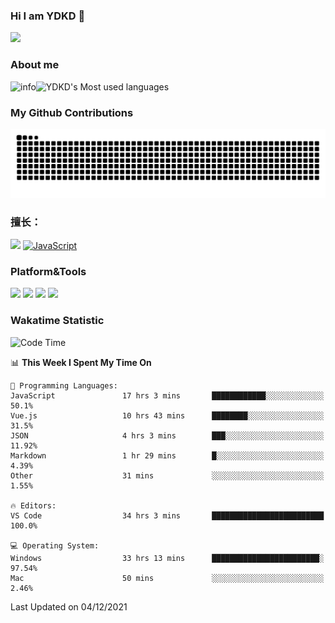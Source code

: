 ### Hi I am YDKD 👋

![](https://visitor-badge.glitch.me/badge?page_id=YDKD.readme)

### About me
![info](https://github-readme-stats.vercel.app/api?username=YDKD&show_icons=true&theme=cobalt)![YDKD's Most used languages](https://github-readme-stats.vercel.app/api/top-langs/?username=YDKD&layout=compact&hide_border=true&langs_count=8)

### My Github Contributions
![](https://raw.githubusercontent.com/YDKD/YDKD/main/assets/github-contribution-grid-snake.svg)

### 擅长：<br />
[![](https://img.shields.io/badge/-Vue.js-007396?style=flat-square&logo=Vue.js&logoColor=#4FC08D)](https://cn.vuejs.org/)
[![JavaScript](https://img.shields.io/badge/-JavaScript-f7e018?style=flat-square&logo=javascript&logoColor=white)]()

### Platform&Tools <br/>

[![]( https://img.shields.io/badge/macOS-Big%20Sur-292e33?style=flat-square&logo=apple&logoColor=ffffff )]() [![](https://img.shields.io/badge/Windows-10-2376bc?style=flat-square&logo=windows&logoColor=ffffff)]() [![]( https://img.shields.io/badge/IDE-Visual%20Studio%20Code-blue?style=flat-square&logo=visual-studio-code&logoColor=ffffff )]() [![]( https://img.shields.io/badge/iPhone-12-999999?style=flat-square&logo=apple&logoColor=ffffff)]() <br />

### Wakatime Statistic
<!--START_SECTION:waka-->
![Code Time](http://img.shields.io/badge/Code%20Time-193%20hrs%2014%20mins-blue)

📊 **This Week I Spent My Time On** 

```text
💬 Programming Languages: 
JavaScript               17 hrs 3 mins       ████████████░░░░░░░░░░░░░   50.1% 
Vue.js                   10 hrs 43 mins      ████████░░░░░░░░░░░░░░░░░   31.5% 
JSON                     4 hrs 3 mins        ███░░░░░░░░░░░░░░░░░░░░░░   11.92% 
Markdown                 1 hr 29 mins        █░░░░░░░░░░░░░░░░░░░░░░░░   4.39% 
Other                    31 mins             ░░░░░░░░░░░░░░░░░░░░░░░░░   1.55%

🔥 Editors: 
VS Code                  34 hrs 3 mins       █████████████████████████   100.0%

💻 Operating System: 
Windows                  33 hrs 13 mins      ████████████████████████░   97.54% 
Mac                      50 mins             ░░░░░░░░░░░░░░░░░░░░░░░░░   2.46%

```


 Last Updated on 04/12/2021
<!--END_SECTION:waka-->

<!--
**YDKD/YDKD** is a ✨ _special_ ✨ repository because its `README.md` (this file) appears on your GitHub profile.

Here are some ideas to get you started:

- 🔭 I’m currently working on ...
- 🌱 I’m currently learning ...
- 👯 I’m looking to collaborate on ...
- 🤔 I’m looking for help with ...
- 💬 Ask me about ...
- 📫 How to reach me: ...
- 😄 Pronouns: ...
- ⚡ Fun fact: ...
-->
